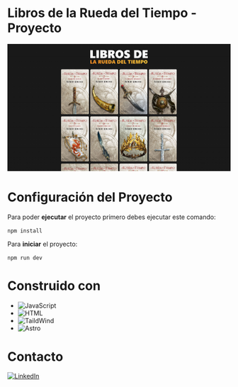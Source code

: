 # Libros de la Rueda del Tiempo - Proyecto

![Pantalla principal página web](public/wot-background-readme.png)

# Configuración del Proyecto

Para poder **ejecutar** el proyecto primero debes ejecutar este comando:
```
npm install
```

Para **iniciar** el proyecto:
```
npm run dev
```

# Construido con
* ![JavaScript](https://img.shields.io/badge/JavaScript-323330?style=for-the-badge&logo=javascript&logoColor=F7DF1E)
* ![HTML](https://img.shields.io/badge/HTML5-E34F26?style=for-the-badge&logo=html5&logoColor=white)
* ![TaildWind](https://img.shields.io/badge/Tailwind_CSS-38B2AC?style=for-the-badge&logo=tailwind-css&logoColor=white)
* ![Astro](https://img.shields.io/badge/Astro-0C1222?style=for-the-badge&logo=astro&logoColor=FDFDFE)

# Contacto
[![LinkedIn](https://img.shields.io/badge/LinkedIn-0077B5?style=for-the-badge&logo=linkedin&logoColor=white)](https://www.linkedin.com/in/valentina-hernández-59627a248/)
